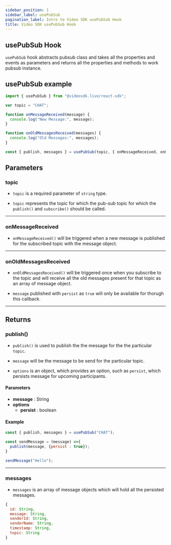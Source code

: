 ```yaml
---
sidebar_position: 1
sidebar_label: usePubSub
pagination_label: Intro to Video SDK usePubSub Hook
title: Video SDK usePubSub Hook
---
```


## usePubSub Hook

`usePubSub` hook abstracts pubsub class and takes all the properties and events as parameters and returns all the properties and methods to work pubsub instance.

## usePubSub example

```jsx title="usePubSub react hook"
import { usePubSub } from "@videosdk.live/react-sdk";

var topic = "CHAT";

function onMessageReceived(message) {
  console.log("New Message:", message);
}

function onOldMessagesReceived(messages) {
  console.log("Old Messages:", messages);
}

const { publish, messages } = usePubSub(topic, { onMessageReceived, onOldMessagesReceived });
```

## Parameters

### topic

- `topic` is a required parameter of `string` type.

- `topic` represents the topic for which the pub-sub topic for which the `publish()` and `subscribe()` should be called.

---

### onMessageReceived

- `onMessageReceived()` will be triggered when a new message is published for the subscribed topic with the message object.

---

### onOldMessagesReceived

- `onOldMessagesReceived()` will be triggered once when you subscribe to the topic and will receive all the old messages present for that topic as an array of message object.

- `message` published with `persist` as `true` will only be available for thorugh this callback. 

---

## Returns

### publish()

- `publish()` is used to publish the the message for the the particular `topic`.

- `message` will be the message to be send for the particular topic.

- `options` is an object, which provides an option, such as `persist`, which persists message for upcoming participants.

#### Parameters

- **message** : String
- **options** 
  - **persist** : boolean

#### Example

```js
const { publish, messages } = usePubSub("CHAT");

const sendMessage = (message) =>{
  publish(message, {persist : true});
}

sendMessage("Hello");
```

---

### messages

- `messages` is an array of message objects which will hold all the persisted messages.

```js title="Message Object"
{
  id: String,
  message: String,
  senderId: String,
  senderName: String,
  timestamp: String,
  topic: String
}
```